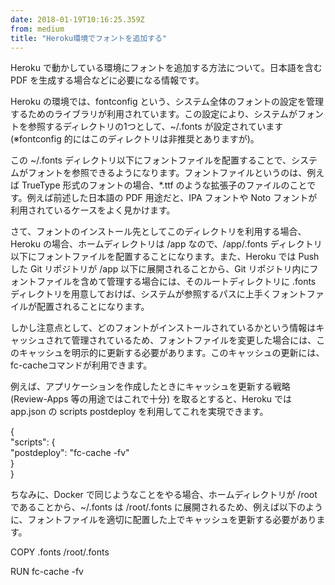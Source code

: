 ```yaml
---
date: 2018-01-19T10:16:25.359Z
from: medium
title: "Heroku環境でフォントを追加する"
---
```


Heroku で動かしている環境にフォントを追加する方法について。日本語を含む PDF を生成する場合などに必要になる情報です。

Heroku の環境では、fontconfig という、システム全体のフォントの設定を管理するためのライブラリが利用されています。この設定により、システムがフォントを参照するディレクトリの1つとして、~/.fonts が設定されています (※fontconfig 的にはこのディレクトリは非推奨とありますが)。

この ~/.fonts ディレクトリ以下にフォントファイルを配置することで、システムがフォントを参照できるようになります。フォントファイルというのは、例えば TrueType 形式のフォントの場合、\*.ttf のような拡張子のファイルのことです。例えば前述した日本語の PDF 用途だと、IPA フォントや Noto フォントが利用されているケースをよく見かけます。

さて、フォントのインストール先としてこのディレクトリを利用する場合、Heroku の場合、ホームディレクトリは /app なので、/app/.fonts ディレクトリ以下にフォントファイルを配置することになります。また、Heroku では Push した Git リポジトリが /app 以下に展開されることから、Git リポジトリ内にフォントファイルを含めて管理する場合には、そのルートディレクトリに .fonts ディレクトリを用意しておけば、システムが参照するパスに上手くフォントファイルが配置されることになります。

しかし注意点として、どのフォントがインストールされているかという情報はキャッシュされて管理されているため、フォントファイルを変更した場合には、このキャッシュを明示的に更新する必要があります。このキャッシュの更新には、fc-cacheコマンドが利用できます。

例えば、アプリケーションを作成したときにキャッシュを更新する戦略 (Review-Apps 等の用途ではこれで十分) を取るとすると、Heroku では app.json の scripts postdeploy を利用してこれを実現できます。

{  
  "scripts": {  
    "postdeploy": "fc-cache -fv"  
  }  
}

ちなみに、Docker で同じようなことをやる場合、ホームディレクトリが /root であることから、~/.fonts は /root/.fonts に展開されるため、例えば以下のように、フォントファイルを適切に配置した上でキャッシュを更新する必要があります。

COPY .fonts /root/.fonts

RUN fc-cache -fv

